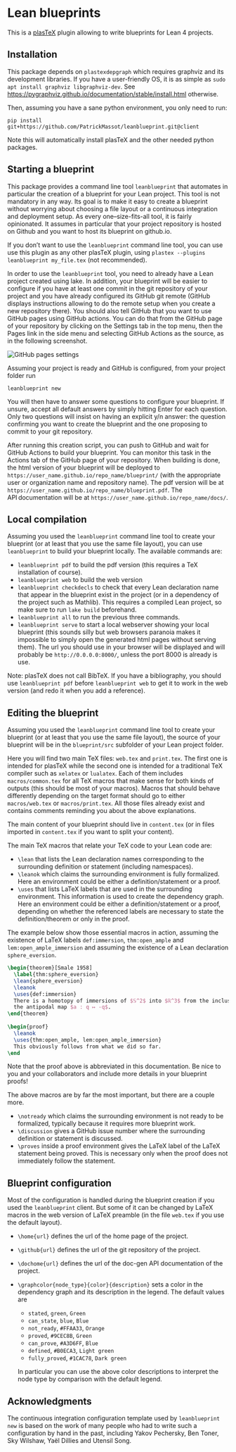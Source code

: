 # Lean blueprints

This is a [plasTeX](https://github.com/plastex/plastex/) plugin allowing
to write blueprints for Lean 4 projects.

## Installation

This package depends on `plastexdepgraph` which requires graphviz and its development libraries. 
If you have a user-friendly OS, it is as simple as 
`sudo apt install graphviz libgraphviz-dev`. 
See https://pygraphviz.github.io/documentation/stable/install.html otherwise.

Then, assuming you have a sane python environment, you only need to run:
```
pip install git+https://github.com/PatrickMassot/leanblueprint.git@client
```
Note this will automatically install plasTeX and the other needed python
packages.

## Starting a blueprint

This package provides a command line tool `leanblueprint` that automates in
particular the creation of a blueprint for your Lean project. This tool is not
mandatory in any way. Its goal is to make it easy to create a blueprint without
worrying about choosing a file layout or a continuous integration and deployment
setup. As every one–size-fits-all tool, it is fairly opinionated. It assumes in
particular that your project repository is hosted on Github and you want to host
its blueprint on github.io.

If you don’t want to use the `leanblueprint` command line tool, you can use use
this plugin as any other plasTeX plugin, using
`plastex --plugins leanblueprint my_file.tex` (not recommended).

In order to use the `leanblueprint` tool, you need to already have a Lean
project created using lake. In addition, your blueprint will be easier to
configure if you have at least one commit in the git repository of your project
and you have already configured its GitHub git remote (GitHub displays
instructions allowing to do the remote setup when you create a new repository
there). You should also tell GitHub that you want to use GitHub pages using
GitHub actions. You can do that from the GitHub page of your repository by
clicking on the Settings tab in the top menu, then the Pages link in the side
menu and selecting GitHub Actions as the source, as in the following
screenshot.

![GitHub pages settings](github_settings.png)

Assuming your project is ready and GitHub is configured, from your project
folder run 
```
leanblueprint new
```
You will then have to answer some questions to configure your blueprint. If
unsure, accept all default answers by simply hitting Enter for each question.
Only two questions will insist on having an explicit y/n answer: the question
confirming you want to create the blueprint and the one proposing to commit
to your git repository.

After running this creation script, you can push to GitHub and wait
for GitHub Actions to build your blueprint. You can monitor this task 
in the Actions tab of the GitHub page of your repository. 
When building is done, the html version of your blueprint will be deployed to 
`https://user_name.github.io/repo_name/blueprint/` (with the appropriate
user or organization name and repository name). The pdf version will be at 
`https://user_name.github.io/repo_name/blueprint.pdf`.
The API documentation will be at `https://user_name.github.io/repo_name/docs/`.

## Local compilation

Assuming you used the `leanblueprint` command line tool to create your blueprint
(or at least that you use the same file layout), you can use `leanblueprint` to
build your blueprint locally. The available commands are:

* `leanblueprint pdf` to build the pdf version (this requires a TeX installation
  of course).
* `leanblueprint web` to build the web version
* `leanblueprint checkdecls` to check that every Lean declaration name that appear
  in the blueprint exist in the project (or in a dependency of the project such
  as Mathlib). This requires a compiled Lean project, so make sure to run `lake build` beforehand.
* `leanblueprint all` to run the previous three commands.
* `leanblueprint serve` to start a local webserver showing your local blueprint
  (this sounds silly but web browsers paranoia makes it impossible to simply
  open the generated html pages without serving them). The url you should use
  in your browser will be displayed and will probably be `http://0.0.0.0:8000/`,
  unless the port 8000 is already is use.

Note: plasTeX does not call BibTeX. If you have a bibliography, you should use
`leanblueprint pdf` before `leanblueprint web` to get it to work in the web
version (and redo it when you add a reference).

## Editing the blueprint

Assuming you used the `leanblueprint` command line tool to create your blueprint
(or at least that you use the same file layout), the source of your blueprint
will be in the `blueprint/src` subfolder of your Lean project folder.

Here you will find two main TeX files: `web.tex` and `print.tex`. The first one
is intended for plasTeX while the second one is intended for a traditional TeX
compiler such as `xelatex` or `lualatex`. 
Each of them includes `macros/common.tex` for all TeX macros that make sense
for both kinds of outputs (this should be most of your macros). 
Macros that should behave differently depending on the target format should go
to either `macros/web.tex` or `macros/print.tex`. All those files already exist
and contains comments reminding you about the above explanations.

The main content of your blueprint should live in `content.tex` (or in files
imported in `content.tex` if you want to split your content).

The main TeX macros that relate your TeX code to your Lean code are:

* `\lean` that lists the Lean declaration names corresponding to the surrounding
  definition or statement (including namespaces).
* `\leanok` which claims the surrounding environment is fully formalized. Here
  an environment could be either a definition/statement or a proof.
* `\uses` that lists LaTeX labels that are used in the surrounding environment.
  This information is used to create the dependency graph. Here
  an environment could be either a definition/statement or a proof, depending on
  whether the referenced labels are necessary to state the definition/theorem
  or only in the proof.

The example below show those essential macros in action, assuming the existence of
LaTeX labels `def:immersion`, `thm:open_ample` and `lem:open_ample_immersion` and
assuming the existence of a Lean declaration `sphere_eversion`.

```latex
\begin{theorem}[Smale 1958]
  \label{thm:sphere_eversion}
  \lean{sphere_eversion}
  \leanok
  \uses{def:immersion}
  There is a homotopy of immersions of $𝕊^2$ into $ℝ^3$ from the inclusion map to
  the antipodal map $a : q ↦ -q$.
\end{theorem}
  
\begin{proof}
  \leanok
  \uses{thm:open_ample, lem:open_ample_immersion}
  This obviously follows from what we did so far.
\end
```

Note that the proof above is abbreviated in this documentation. 
Be nice to you and your collaborators and include more details in your blueprint proofs!

The above macros are by far the most important, but there are a couple more.

* `\notready` which claims the surrounding environment is not ready to be formalized,
  typically because it requires more blueprint work.
* `\discussion` gives a GitHub issue number where the surrounding definition or
  statement is discussed.
* `\proves` inside a proof environment gives the LaTeX label of the LaTeX
  statement being proved. This is necessary only when the proof does not
  immediately follow the statement.

## Blueprint configuration

Most of the configuration is handled during the blueprint creation if you used
the `leanblueprint` client. But some of it can be changed by LaTeX macros
in the web version of LaTeX preamble (in the file `web.tex` if you use the
default layout).

* `\home{url}` defines the url of the home page of the project.
* `\github{url}` defines the url of the git repository of the project.
* `\dochome{url}` defines the url of the doc-gen API documentation of the
  project.
* `\graphcolor{node_type}{color}{description}` sets a color in the dependency
  graph and its description in the legend. The default values are
    * `stated`, `green`, `Green`
    * `can_state`, `blue`, `Blue`
    * `not_ready`, `#FFAA33`, `Orange`
    * `proved`, `#9CEC8B`, `Green`
    * `can_prove`, `#A3D6FF`, `Blue`
    * `defined`, `#B0ECA3`, `Light green`
    * `fully_proved`, `#1CAC78`, `Dark green`

    In particular you can use the above color descriptions to interpret the node
    type by comparison with the default legend.

## Acknowledgments

The continuous integration configuration template used by `leanblueprint new`
is based on the work of many people who had to write such a configuration by
hand in the past, including Yakov Pechersky, Ben Toner, Sky Wilshaw, Yaël Dillies
and Utensil Song.
